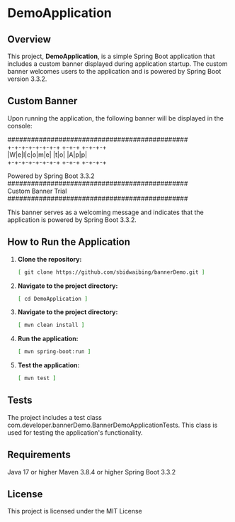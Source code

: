 # DemoApplication

## Overview
This project, **DemoApplication**, is a simple Spring Boot application that includes a custom banner displayed during application startup. The custom banner welcomes users to the application and is powered by Spring Boot version 3.3.2.

## Custom Banner
Upon running the application, the following banner will be displayed in the console:

##############################################<br>
+-+-+-+-+-+-+-+ +-+-+ +-+-+-+<br>
|W|e|l|c|o|m|e| |t|o| |A|p|p|<br>
+-+-+-+-+-+-+-+ +-+-+ +-+-+-+<br>

Powered by Spring Boot 3.3.2<br>
##############################################<br>
Custom Banner Trial<br>
##############################################<br>


This banner serves as a welcoming message and indicates that the application is powered by Spring Boot 3.3.2.

## How to Run the Application

1. **Clone the repository:**
   ```bash
   [ git clone https://github.com/sbidwaibing/bannerDemo.git ]

2. **Navigate to the project directory:**
   ```bash
   [ cd DemoApplication ]

3. **Navigate to the project directory:**
   ```bash
   [ mvn clean install ]

4. **Run the application:**
   ```bash
   [ mvn spring-boot:run ]

4. **Test the application:**
   ```bash
   [ mvn test ]

## Tests
The project includes a test class com.developer.bannerDemo.BannerDemoApplicationTests. This class is used for testing the application's functionality.

## Requirements
Java 17 or higher
Maven 3.8.4 or higher
Spring Boot 3.3.2

## License
This project is licensed under the MIT License
